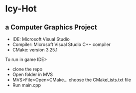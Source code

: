 # Icy-Hot 
## a Computer Graphics Project  
 
- IDE: Microsoft Visual Studio 
- Compiler: Microsoft Visual Studio C++ compiler 
- CMake: version 3.25.1 
 
To run in game IDE>
- clone the repo 
- Open folder in MVS
- MVS>File>Open>CMake... choose the CMakeLists.txt file 
- Run main.cpp
